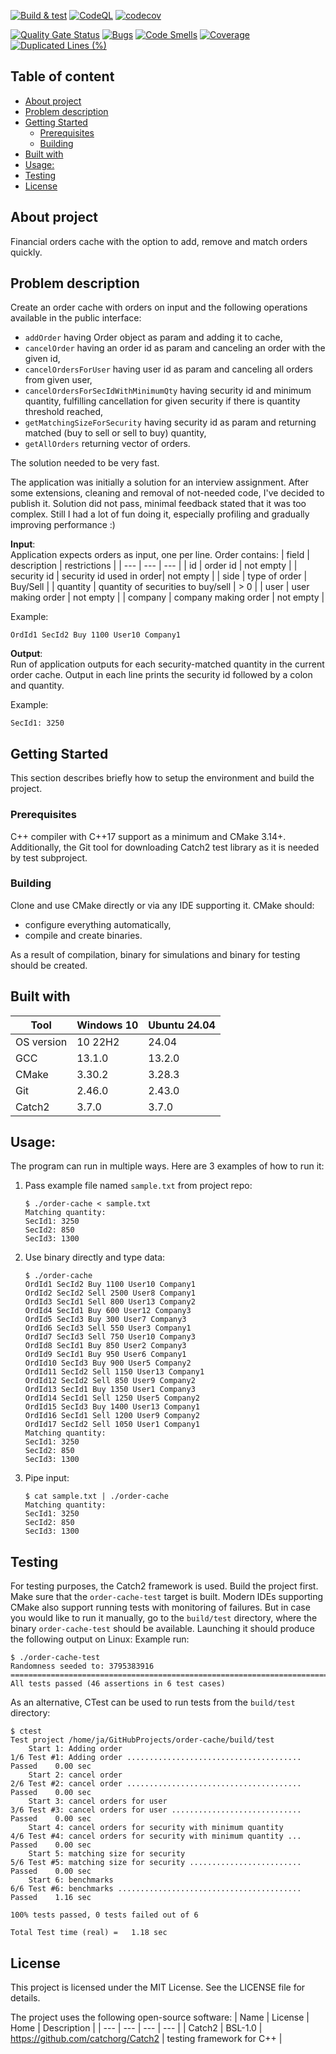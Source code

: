 [![Build & test](https://github.com/przemek83/order-cache/actions/workflows/buld-and-test.yml/badge.svg)](https://github.com/przemek83/order-cache/actions/workflows/buld-and-test.yml)
[![CodeQL](https://github.com/przemek83/order-cache/actions/workflows/github-code-scanning/codeql/badge.svg)](https://github.com/przemek83/order-cache/actions/workflows/github-code-scanning/codeql)
[![codecov](https://codecov.io/gh/przemek83/order-cache/graph/badge.svg?token=WCCXX1G5SL)](https://codecov.io/gh/przemek83/order-cache)

[![Quality Gate Status](https://sonarcloud.io/api/project_badges/measure?project=przemek83_order-cache&metric=alert_status)](https://sonarcloud.io/summary/new_code?id=przemek83_order-cache)
[![Bugs](https://sonarcloud.io/api/project_badges/measure?project=przemek83_order-cache&metric=bugs)](https://sonarcloud.io/summary/new_code?id=przemek83_order-cache)
[![Code Smells](https://sonarcloud.io/api/project_badges/measure?project=przemek83_order-cache&metric=code_smells)](https://sonarcloud.io/summary/new_code?id=przemek83_order-cache)
[![Coverage](https://sonarcloud.io/api/project_badges/measure?project=przemek83_order-cache&metric=coverage)](https://sonarcloud.io/summary/new_code?id=przemek83_order-cache)
[![Duplicated Lines (%)](https://sonarcloud.io/api/project_badges/measure?project=przemek83_order-cache&metric=duplicated_lines_density)](https://sonarcloud.io/summary/new_code?id=przemek83_order-cache)

## Table of content
- [About project](#about-project)
- [Problem description](#problem-description)
- [Getting Started](#getting-started)
   * [Prerequisites](#prerequisites)
   * [Building](#building)
- [Built with](#built-with)
- [Usage:  ](#usage)
- [Testing](#testing)
- [License](#license)

## About project
Financial orders cache with the option to add, remove and match orders quickly.

## Problem description
Create an order cache with orders on input and the following operations available in the public interface:
- `addOrder` having Order object as param and adding it to cache,
- `cancelOrder` having an order id as param and canceling an order with the given id,
- `cancelOrdersForUser` having user id as param and canceling all orders from given user,
- `cancelOrdersForSecIdWithMinimumQty` having security id and minimum quantity, fulfilling cancellation for given security if there is quantity threshold reached,
- `getMatchingSizeForSecurity` having security id as param and returning matched (buy to sell or sell to buy) quantity,
- `getAllOrders` returning vector of orders.

The solution needed to be very fast.

The application was initially a solution for an interview assignment. After some extensions, cleaning and removal of not-needed code, I've decided to publish it. Solution did not pass, minimal feedback stated that it was too complex. Still I had a lot of fun doing it, especially profiling and gradually improving performance :)

**Input**:  
Application expects orders as input, one per line. Order contains:
| field | description | restrictions |
| --- | --- | --- |
| id | order id | not empty |
| security id | security id used in order| not empty |
| side | type of order | Buy/Sell |
| quantity | quantity of securities to buy/sell | > 0 |
| user | user making order | not empty |
| company | company making order | not empty |

Example:

    OrdId1 SecId2 Buy 1100 User10 Company1

**Output**:  
Run of application outputs for each security-matched quantity in the current order cache. Output in each line prints the security id followed by a colon and quantity.

Example:

    SecId1: 3250

## Getting Started
This section describes briefly how to setup the environment and build the project.

### Prerequisites
C++ compiler with C++17 support as a minimum and CMake 3.14+. Additionally, the Git tool for downloading Catch2 test library as it is needed by test subproject.

### Building
Clone and use CMake directly or via any IDE supporting it. CMake should:

- configure everything automatically,
- compile and create binaries.

As a result of compilation, binary for simulations and binary for testing should be created.

## Built with
| Tool |  Windows 10 | Ubuntu 24.04 |
| --- | --- | --- |
| OS version | 10 22H2 | 24.04 |
| GCC | 13.1.0 | 13.2.0 |
| CMake | 3.30.2 | 3.28.3 |
| Git | 2.46.0 | 2.43.0 |
| Catch2 | 3.7.0 | 3.7.0 |

## Usage:  
The program can run in multiple ways. Here are 3 examples of how to run it:
1. Pass example file named `sample.txt` from project repo:
    ```shell
    $ ./order-cache < sample.txt
    Matching quantity:
    SecId1: 3250
    SecId2: 850
    SecId3: 1300
    ```
2. Use binary directly and type data:
    ```shell
    $ ./order-cache
    OrdId1 SecId2 Buy 1100 User10 Company1
    OrdId2 SecId2 Sell 2500 User8 Company1
    OrdId3 SecId1 Sell 800 User13 Company2
    OrdId4 SecId1 Buy 600 User12 Company3
    OrdId5 SecId3 Buy 300 User7 Company3
    OrdId6 SecId3 Sell 550 User3 Company1
    OrdId7 SecId3 Sell 750 User10 Company3
    OrdId8 SecId1 Buy 850 User2 Company3
    OrdId9 SecId1 Buy 950 User6 Company1
    OrdId10 SecId3 Buy 900 User5 Company2
    OrdId11 SecId2 Sell 1150 User13 Company1
    OrdId12 SecId2 Sell 850 User9 Company2
    OrdId13 SecId1 Buy 1350 User1 Company3
    OrdId14 SecId1 Sell 1250 User5 Company2
    OrdId15 SecId3 Buy 1400 User13 Company1
    OrdId16 SecId1 Sell 1200 User9 Company2
    OrdId17 SecId2 Sell 1050 User1 Company1
    Matching quantity:
    SecId1: 3250
    SecId2: 850
    SecId3: 1300

    ```
3. Pipe input:
    ```shell
    $ cat sample.txt | ./order-cache 
    Matching quantity:
    SecId1: 3250
    SecId2: 850
    SecId3: 1300
    ```
## Testing
For testing purposes, the Catch2 framework is used. Build the project first. Make sure that the `order-cache-test` target is built. Modern IDEs supporting CMake also support running tests with monitoring of failures. But in case you would like to run it manually, go to the `build/test` directory, where the⁣ binary `order-cache-test` should be available. Launching it should produce the following output on Linux:
Example run:
```
$ ./order-cache-test
Randomness seeded to: 3795383916
===============================================================================
All tests passed (46 assertions in 6 test cases)
```
As an alternative, CTest can be used to run tests from the `build/test` directory:

    $ ctest
    Test project /home/ja/GitHubProjects/order-cache/build/test
        Start 1: Adding order
    1/6 Test #1: Adding order .......................................   Passed    0.00 sec
        Start 2: cancel order
    2/6 Test #2: cancel order .......................................   Passed    0.00 sec
        Start 3: cancel orders for user
    3/6 Test #3: cancel orders for user .............................   Passed    0.00 sec
        Start 4: cancel orders for security with minimum quantity
    4/6 Test #4: cancel orders for security with minimum quantity ...   Passed    0.00 sec
        Start 5: matching size for security
    5/6 Test #5: matching size for security .........................   Passed    0.00 sec
        Start 6: benchmarks
    6/6 Test #6: benchmarks .........................................   Passed    1.16 sec

    100% tests passed, 0 tests failed out of 6

    Total Test time (real) =   1.18 sec

## License
This project is licensed under the MIT License. See the LICENSE file for details.

The project uses the following open-source software:
| Name | License | Home | Description |
| --- | --- | --- | --- |
| Catch2 | BSL-1.0 | https://github.com/catchorg/Catch2 | testing framework for C++ |